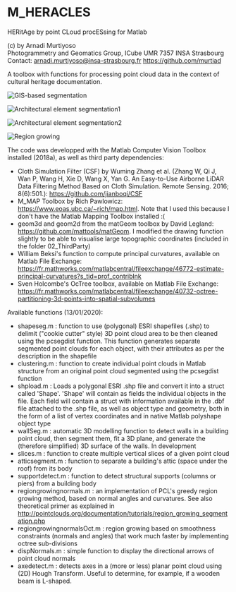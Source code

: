 # M_HERACLES
HERitAge by point CLoud procESsing for Matlab

(c) by Arnadi Murtiyoso                          
Photogrammetry and Geomatics Group, ICube UMR 7357 INSA Strasbourg
Contact: arnadi.murtiyoso@insa-strasbourg.fr
https://github.com/murtiad          

A toolbox with functions for processing point cloud data in the context of cultural heritage documentation.

![GIS-based segmentation](https://github.com/murtiad/M_HERACLES/blob/master/test/GitHub_images/complextobuildings.JPG)

![Architectural element segmentation1](https://github.com/murtiad/M_HERACLES/blob/master/test/GitHub_images/segmentation_classif.JPG)

![Architectural element segmentation2](https://github.com/murtiad/M_HERACLES/blob/master/test/GitHub_images/gif_classif_structures.gif)

![Region growing](https://github.com/murtiad/M_HERACLES/blob/master/test/GitHub_images/regiongrowing.JPG)

The code was developped with the Matlab Computer Vision Toolbox installed (2018a), as well as third party dependencies:
- Cloth Simulation Filter (CSF) by Wuming Zhang et al. (Zhang W, Qi J, Wan P, Wang H, Xie D, Wang X, Yan G. An Easy-to-Use Airborne LiDAR Data Filtering Method Based on Cloth Simulation. Remote Sensing. 2016; 8(6):501.): https://github.com/jianboqi/CSF
- M_MAP Toolbox by Rich Pawlowicz: https://www.eoas.ubc.ca/~rich/map.html. Note that I used this because I don't have the Matlab Mapping Toolbox installed :(
- geom3d and geom2d from the matGeom toolbox by David Legland: https://github.com/mattools/matGeom. I modified the drawing function slightly to be able to visualise large topographic coordinates (included in the folder 02_ThirdParty)
- William Beksi's function to compute principal curvatures, available on Matlab File Exchange: https://fr.mathworks.com/matlabcentral/fileexchange/46772-estimate-principal-curvatures?s_tid=prof_contriblnk
- Sven Holcombe's OcTree toolbox, available on Matlab File Exchange: https://fr.mathworks.com/matlabcentral/fileexchange/40732-octree-partitioning-3d-points-into-spatial-subvolumes

Available functions (13/01/2020):
- shapeseg.m : function to use (polygonal) ESRI shapefiles (.shp) to delimit ("cookie cutter" style) 3D point cloud area to be then cleaned using the pcsegdist function. This function generates separate segmented point clouds for each object, with their attributes as per the description in the shapefile
- clustering.m : function to create individual point clouds in Matlab structure from an original point cloud segmented using the pcsegdist function 
- shpload.m : Loads a polygonal ESRI .shp file and convert it into a struct called 'Shape'. 'Shape' will contain as fields the individual objects in the file. Each field will contain a struct with information available in the .dbf file attached to the .shp file, as well as object type and geometry, both in the form of a list of vertex coordinates and in native Matlab polyshape object type
- wallSeg.m : automatic 3D modelling function to detect walls in a building point cloud, then segment them, fit a 3D plane, and generate the (therefore simplified) 3D surface of the walls. In development
- slices.m : function to create multiple vertical slices of a given point cloud
- atticsegment.m : function to separate a building's attic (space under the roof) from its body
- supportdetect.m : function to detect structural supports (columns or piers) from a building body
- regiongrowingnormals.m : an implementation of PCL's greedy region growing method, based on normal angles and curvatures. See also theoretical primer as explained in http://pointclouds.org/documentation/tutorials/region_growing_segmentation.php
- regiongrowingnormalsOct.m : region growing based on smoothness constraints (normals and angles) that work much faster by implementing octree sub-divisions
- dispNormals.m : simple function to display the directional arrows of point cloud normals
- axedetect.m : detects axes in a (more or less) planar point cloud using (2D) Hough Transform. Useful to determine, for example, if a wooden beam is L-shaped.
